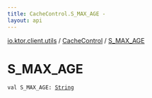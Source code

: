 ```yaml
---
title: CacheControl.S_MAX_AGE - 
layout: api
---
```


<div class='api-docs-breadcrumbs'><a href="../index.html">io.ktor.client.utils</a> / <a href="index.html">CacheControl</a> / <a href="./-s_-m-a-x_-a-g-e.html">S_MAX_AGE</a></div>

# S_MAX_AGE

<div class="signature"><code><span class="keyword">val </span><span class="identifier">S_MAX_AGE</span><span class="symbol">: </span><a href="https://kotlinlang.org/api/latest/jvm/stdlib/kotlin/-string/index.html"><span class="identifier">String</span></a></code></div>

